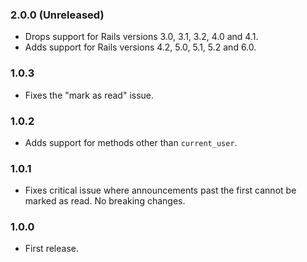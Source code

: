 ### 2.0.0 (Unreleased)

* Drops support for Rails versions 3.0, 3.1, 3.2, 4.0 and 4.1.
* Adds support for Rails versions 4.2, 5.0, 5.1, 5.2 and 6.0.

### 1.0.3

* Fixes the "mark as read" issue.

### 1.0.2

* Adds support for methods other than `current_user`.

### 1.0.1

* Fixes critical issue where announcements past the first cannot be marked as read. No breaking changes.

### 1.0.0

* First release.
